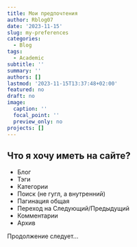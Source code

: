 ```yaml
---
title: Мои предпочтения
author: Rblog07
date: '2023-11-15'
slug: my-preferences
categories:
  - Blog
tags:
  - Academic
subtitle: ''
summary: ''
authors: []
lastmod: '2023-11-15T13:37:48+02:00'
featured: no
draft: no
image:
  caption: ''
  focal_point: ''
  preview_only: no
projects: []
---
```


## Что я хочу иметь на сайте?

* Блог  
* Тэги  
* Категории  
* Поиск (не гугл, а внутренний)  
* Пагинация общая  
* Переход на Следующий/Предыдущий  
* Комментарии  
* Архив  

Продолжение следует...  
